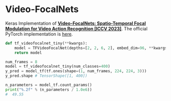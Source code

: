 # Video-FocalNets

Keras Implementation of [**Video-FocalNets: Spatio-Temporal Focal Modulation for Video Action Recognition [ICCV 2023]**](https://arxiv.org/abs/2307.06947). The official PyTorch implementation is [here](https://github.com/TalalWasim/Video-FocalNets).

```python
def tf_videofocalnet_tiny(**kwargs):
    model = TFVideoFocalNet(depths=[2, 2, 6, 2], embed_dim=96, **kwargs)
    return model

num_frames = 8
model = tf_videofocalnet_tiny(num_classes=400)
y_pred = model_tf(tf.ones(shape=(1, num_frames, 224, 224, 3)))
y_pred.shape # TensorShape([1, 400])

n_parameters = model_tf.count_params()
print("%.2f" % (n_parameters / 1.0e6)) 
#  49.55
```
